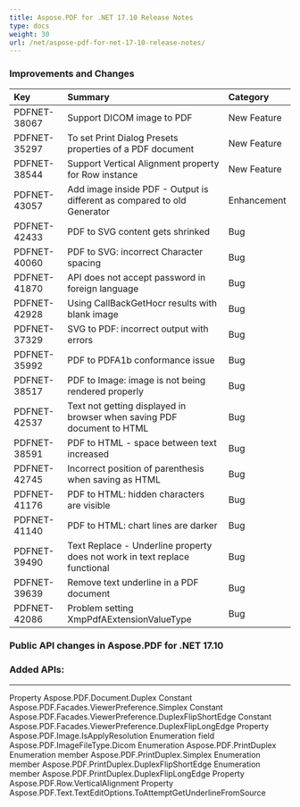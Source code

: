 ```yaml
---
title: Aspose.PDF for .NET 17.10 Release Notes
type: docs
weight: 30
url: /net/aspose-pdf-for-net-17-10-release-notes/
---
```


### **Improvements and Changes**

|**Key**|**Summary**|**Category**|
| :- | :- | :- |
|PDFNET-38067|Support DICOM image to PDF|New Feature|
|PDFNET-35297|To set Print Dialog Presets properties of a PDF document|New Feature|
|PDFNET-38544|Support Vertical Alignment property for Row instance|New Feature|
|PDFNET-43057|Add image inside PDF - Output is different as compared to old Generator|Enhancement|
|PDFNET-42433|PDF to SVG content gets shrinked|Bug|
|PDFNET-40060|PDF to SVG: incorrect Character spacing|Bug|
|PDFNET-41870|API does not accept password in foreign language|Bug|
|PDFNET-42928|Using CallBackGetHocr results with blank image|Bug|
|PDFNET-37329|SVG to PDF: incorrect output with errors|Bug|
|PDFNET-35992|PDF to PDFA1b conformance issue|Bug|
|PDFNET-38517|PDF to Image: image is not being rendered properly|Bug|
|PDFNET-42537|Text not getting displayed in browser when saving PDF document to HTML|Bug|
|PDFNET-38591|PDF to HTML - space between text increased|Bug|
|PDFNET-42745|Incorrect position of parenthesis when saving as HTML|Bug|
|PDFNET-41176|PDF to HTML: hidden characters are visible|Bug|
|PDFNET-41140|PDF to HTML: chart lines are darker|Bug|
|PDFNET-39490|Text Replace - Underline property does not work in text replace functional|Bug|
|PDFNET-39639|Remove text underline in a PDF document|Bug|
|PDFNET-42086|Problem setting XmpPdfAExtensionValueType|Bug|
### **Public API changes in Aspose.PDF for .NET 17.10**
### **Added APIs:**
-----
Property Aspose.PDF.Document.Duplex
Constant Aspose.PDF.Facades.ViewerPreference.Simplex
Constant Aspose.PDF.Facades.ViewerPreference.DuplexFlipShortEdge
Constant Aspose.PDF.Facades.ViewerPreference.DuplexFlipLongEdge
Property Aspose.PDF.Image.IsApplyResolution
Enumeration field Aspose.PDF.ImageFileType.Dicom
Enumeration Aspose.PDF.PrintDuplex
Enumeration member Aspose.PDF.PrintDuplex.Simplex
Enumeration member Aspose.PDF.PrintDuplex.DuplexFlipShortEdge
Enumeration member Aspose.PDF.PrintDuplex.DuplexFlipLongEdge
Property Aspose.PDF.Row.VerticalAlignment
Property Aspose.PDF.Text.TextEditOptions.ToAttemptGetUnderlineFromSource
